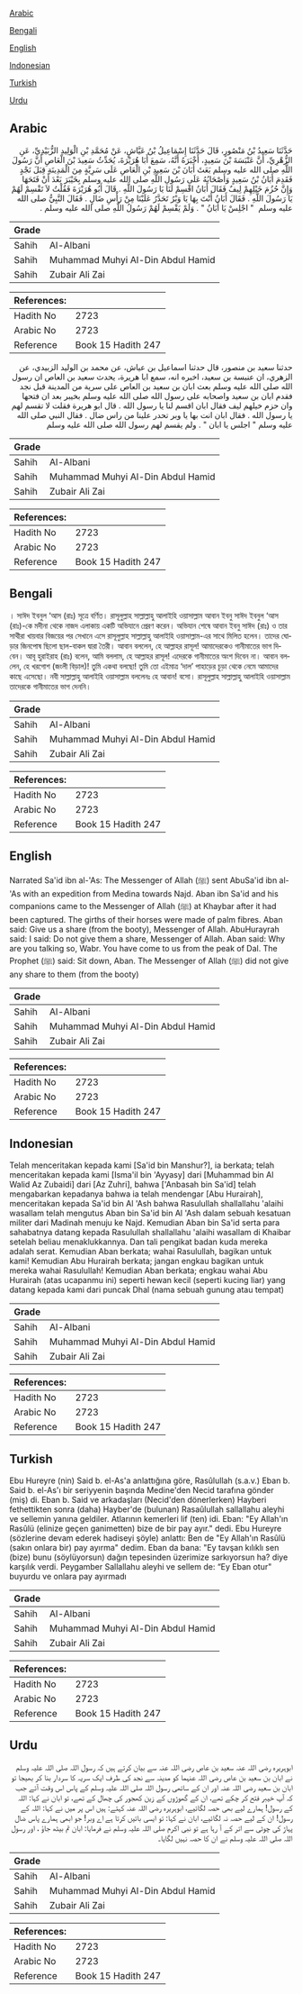 [Arabic](#arabic)

[Bengali](#bengali)

[English](#english)

[Indonesian](#indonesian)

[Turkish](#turkish)

[Urdu](#urdu)

## Arabic


<div dir="rtl" lang="ar" style={{fontSize:'larger',backgroundColor:'#f8f9fa',padding:20}}>
حَدَّثَنَا سَعِيدُ بْنُ مَنْصُورٍ، قَالَ حَدَّثَنَا إِسْمَاعِيلُ بْنُ عَيَّاشٍ، عَنْ مُحَمَّدِ بْنِ الْوَلِيدِ الزُّبَيْدِيِّ، عَنِ الزُّهْرِيِّ، أَنَّ عَنْبَسَةَ بْنَ سَعِيدٍ، أَخْبَرَهُ أَنَّهُ، سَمِعَ أَبَا هُرَيْرَةَ، يُحَدِّثُ سَعِيدَ بْنَ الْعَاصِ أَنَّ رَسُولَ اللَّهِ صلى الله عليه وسلم بَعَثَ أَبَانَ بْنَ سَعِيدِ بْنِ الْعَاصِ عَلَى سَرِيَّةٍ مِنَ الْمَدِينَةِ قِبَلَ نَجْدٍ فَقَدِمَ أَبَانُ بْنُ سَعِيدٍ وَأَصْحَابُهُ عَلَى رَسُولِ اللَّهِ صلى الله عليه وسلم بِخَيْبَرَ بَعْدَ أَنْ فَتَحَهَا وَإِنَّ حُزُمَ خَيْلِهِمْ لِيفٌ فَقَالَ أَبَانُ اقْسِمْ لَنَا يَا رَسُولَ اللَّهِ ‏.‏ قَالَ أَبُو هُرَيْرَةَ فَقُلْتُ لاَ تَقْسِمْ لَهُمْ يَا رَسُولَ اللَّهِ ‏.‏ فَقَالَ أَبَانُ أَنْتَ بِهَا يَا وَبْرُ تَحَدَّرُ عَلَيْنَا مِنْ رَأْسِ ضَالٍ ‏.‏ فَقَالَ النَّبِيُّ صلى الله عليه وسلم ‏ "‏ اجْلِسْ يَا أَبَانُ ‏"‏ ‏.‏ وَلَمْ يَقْسِمْ لَهُمْ رَسُولُ اللَّهِ صلى الله عليه وسلم ‏.‏
</div>
<div style={{backgroundColor:'#f8f9fa',padding:20, marginBottom: 10}}><table> <thead> <tr> <th>Grade</th> <th></th> </tr> </thead> <tbody> <tr><td>Sahih</td><td>Al-Albani</td></tr><tr><td>Sahih</td><td>Muhammad Muhyi Al-Din Abdul Hamid</td></tr><tr><td>Sahih</td><td>Zubair Ali Zai</td></tr></tbody></table><table> <thead> <tr> <th>References:</th> <th></th> </tr> </thead> <tbody><tr><td>Hadith No</td><td>2723</td></tr><tr><td>Arabic No</td><td>2723</td></tr><tr><td>Reference</td><td>Book 15 Hadith 247</td></tr></tbody></table></div>


<div dir="rtl" lang="ar" style={{fontSize:'larger',backgroundColor:'#f8f9fa',padding:20}}>
حدثنا سعيد بن منصور، قال حدثنا اسماعيل بن عياش، عن محمد بن الوليد الزبيدي، عن الزهري، ان عنبسة بن سعيد، اخبره انه، سمع ابا هريرة، يحدث سعيد بن العاص ان رسول الله صلى الله عليه وسلم بعث ابان بن سعيد بن العاص على سرية من المدينة قبل نجد فقدم ابان بن سعيد واصحابه على رسول الله صلى الله عليه وسلم بخيبر بعد ان فتحها وان حزم خيلهم ليف فقال ابان اقسم لنا يا رسول الله . قال ابو هريرة فقلت لا تقسم لهم يا رسول الله . فقال ابان انت بها يا وبر تحدر علينا من راس ضال . فقال النبي صلى الله عليه وسلم " اجلس يا ابان " . ولم يقسم لهم رسول الله صلى الله عليه وسلم
</div>
<div style={{backgroundColor:'#f8f9fa',padding:20, marginBottom: 10}}><table> <thead> <tr> <th>Grade</th> <th></th> </tr> </thead> <tbody> <tr><td>Sahih</td><td>Al-Albani</td></tr><tr><td>Sahih</td><td>Muhammad Muhyi Al-Din Abdul Hamid</td></tr><tr><td>Sahih</td><td>Zubair Ali Zai</td></tr></tbody></table><table> <thead> <tr> <th>References:</th> <th></th> </tr> </thead> <tbody><tr><td>Hadith No</td><td>2723</td></tr><tr><td>Arabic No</td><td>2723</td></tr><tr><td>Reference</td><td>Book 15 Hadith 247</td></tr></tbody></table></div>

## Bengali


<div dir="ltr" lang="bn" style={{fontSize:'larger',backgroundColor:'#f8f9fa',padding:20}}>
। সাঈদ ইবনুল ‘আস (রাঃ) সূত্রে বর্ণিত। রাসূলুল্লাহ সাল্লাল্লাহু আলাইহি ওয়াসাল্লাম আবান ইবনু সাঈদ ইবনুল ‘আস (রাঃ)-কে মদীনা থেকে নাজদ এলাকায় একটি অভিযানে প্রেরণ করেন। অভিযান শেষে আবান ইবনু সাঈদ (রাঃ) ও তার সাথীরা খায়বার বিজয়ের পর সেখানে এসে রাসূলুল্লাহ সাল্লাল্লাহু আলাইহি ওয়াসাল্লাম-এর সাথে মিলিত হলেন। তাদের ঘোড়ার জিনপোষ ছিলো ছাল-বাকল দ্বারা তৈরী। আবান বললেন, হে আল্লাহর রাসূল! আমাদেরকেও গানীমাতের ভাগ দিবেন। আবূ হুরাইরাহ (রাঃ) বলেন, আমি বললাম, হে আল্লাহর রাসূল! এদেরকে গানীমাতের অংশ দিবেন না। আবান বললেন, হে খরগোশ (জংলী বিড়াল)! তুমি একথা বলছো! তুমি তো এইমাত্র ‘দাল’ পাহাড়ের চূড়া থেকে নেমে আমাদের কাছে এসেছো। নবী সাল্লাল্লাহু আলাইহি ওয়াসাল্লাম বললেনঃ হে আবান! বসো। রাসূলুল্লাহ সাল্লাল্লাহু আলাইহি ওয়াসাল্লাম তাদেরকে গানীমাতের ভাগ দেননি।
</div>
<div style={{backgroundColor:'#f8f9fa',padding:20, marginBottom: 10}}><table> <thead> <tr> <th>Grade</th> <th></th> </tr> </thead> <tbody> <tr><td>Sahih</td><td>Al-Albani</td></tr><tr><td>Sahih</td><td>Muhammad Muhyi Al-Din Abdul Hamid</td></tr><tr><td>Sahih</td><td>Zubair Ali Zai</td></tr></tbody></table><table> <thead> <tr> <th>References:</th> <th></th> </tr> </thead> <tbody><tr><td>Hadith No</td><td>2723</td></tr><tr><td>Arabic No</td><td>2723</td></tr><tr><td>Reference</td><td>Book 15 Hadith 247</td></tr></tbody></table></div>

## English


<div dir="ltr" lang="en" style={{fontSize:'larger',backgroundColor:'#f8f9fa',padding:20}}>
Narrated Sa'id ibn al-'As: The Messenger of Allah (ﷺ) sent AbuSa'id ibn al-'As with an expedition from Medina towards Najd. Aban ibn Sa'id and his companions came to the Messenger of Allah (ﷺ) at Khaybar after it had been captured. The girths of their horses were made of palm fibres. Aban said: Give us a share (from the booty), Messenger of Allah. AbuHurayrah said: I said: Do not give them a share, Messenger of Allah. Aban said: Why are you talking so, Wabr. You have come to us from the peak of Dal. The Prophet (ﷺ) said: Sit down, Aban. The Messenger of Allah (ﷺ) did not give any share to them (from the booty)
</div>
<div style={{backgroundColor:'#f8f9fa',padding:20, marginBottom: 10}}><table> <thead> <tr> <th>Grade</th> <th></th> </tr> </thead> <tbody> <tr><td>Sahih</td><td>Al-Albani</td></tr><tr><td>Sahih</td><td>Muhammad Muhyi Al-Din Abdul Hamid</td></tr><tr><td>Sahih</td><td>Zubair Ali Zai</td></tr></tbody></table><table> <thead> <tr> <th>References:</th> <th></th> </tr> </thead> <tbody><tr><td>Hadith No</td><td>2723</td></tr><tr><td>Arabic No</td><td>2723</td></tr><tr><td>Reference</td><td>Book 15 Hadith 247</td></tr></tbody></table></div>

## Indonesian


<div dir="ltr" lang="id" style={{fontSize:'larger',backgroundColor:'#f8f9fa',padding:20}}>
Telah menceritakan kepada kami [Sa'id bin Manshur?], ia berkata; telah menceritakan kepada kami [Isma'il bin 'Ayyasy] dari [Muhammad bin Al Walid Az Zubaidi] dari [Az Zuhri], bahwa ['Anbasah bin Sa'id] telah mengabarkan kepadanya bahwa ia telah mendengar [Abu Hurairah], menceritakan kepada Sa'id bin Al 'Ash bahwa Rasulullah shallallahu 'alaihi wasallam telah mengutus Aban bin Sa'id bin Al 'Ash dalam sebuah kesatuan militer dari Madinah menuju ke Najd. Kemudian Aban bin Sa'id serta para sahabatnya datang kepada Rasulullah shallallahu 'alaihi wasallam di Khaibar setelah beliau menaklukkannya. Dan tali pengikat badan kuda mereka adalah serat. Kemudian Aban berkata; wahai Rasulullah, bagikan untuk kami! Kemudian Abu Hurairah berkata; jangan engkau bagikan untuk mereka wahai Rasulullah! Kemudian Aban berkata; engkau wahai Abu Hurairah (atas ucapanmu ini) seperti hewan kecil (seperti kucing liar) yang datang kepada kami dari puncak Dhal (nama sebuah gunung atau tempat)
</div>
<div style={{backgroundColor:'#f8f9fa',padding:20, marginBottom: 10}}><table> <thead> <tr> <th>Grade</th> <th></th> </tr> </thead> <tbody> <tr><td>Sahih</td><td>Al-Albani</td></tr><tr><td>Sahih</td><td>Muhammad Muhyi Al-Din Abdul Hamid</td></tr><tr><td>Sahih</td><td>Zubair Ali Zai</td></tr></tbody></table><table> <thead> <tr> <th>References:</th> <th></th> </tr> </thead> <tbody><tr><td>Hadith No</td><td>2723</td></tr><tr><td>Arabic No</td><td>2723</td></tr><tr><td>Reference</td><td>Book 15 Hadith 247</td></tr></tbody></table></div>

## Turkish


<div dir="ltr" lang="tr" style={{fontSize:'larger',backgroundColor:'#f8f9fa',padding:20}}>
Ebu Hureyre (nin) Said b. el-As'a anlattığına göre, Rasûlullah (s.a.v.) Eban b. Said b. el-As'ı bir seriyyenin başında Medine'den Necid tarafına gönder (miş) di. Eban b. Said ve arkadaşları (Necid'den dönerlerken) Hayberi fethettikten sonra (daha) Hayber'de (bulunan) Rasaûlullah sallallahu aleyhi ve sellemin yanına geldiler. Atlarının kemerleri lif (ten) idi. Eban: "Ey Allah'ın Rasûlü (elinize geçen ganimetten) bize de bir pay ayır." dedi. Ebu Hureyre (sözlerine devam ederek hadiseyi şöyle) anlattı: Ben de "Ey Allah'ın Rasûlü (sakın onlara bir) pay ayırma" dedim. Eban da bana: "Ey tavşan kılıklı sen (bize) bunu (söylüyorsun) dağın tepesinden üzerimize sarkıyorsun ha? diye karşılık verdi. Peygamber Sallallahu aleyhi ve sellem de: “Ey Eban otur" buyurdu ve onlara pay ayırmadı
</div>
<div style={{backgroundColor:'#f8f9fa',padding:20, marginBottom: 10}}><table> <thead> <tr> <th>Grade</th> <th></th> </tr> </thead> <tbody> <tr><td>Sahih</td><td>Al-Albani</td></tr><tr><td>Sahih</td><td>Muhammad Muhyi Al-Din Abdul Hamid</td></tr><tr><td>Sahih</td><td>Zubair Ali Zai</td></tr></tbody></table><table> <thead> <tr> <th>References:</th> <th></th> </tr> </thead> <tbody><tr><td>Hadith No</td><td>2723</td></tr><tr><td>Arabic No</td><td>2723</td></tr><tr><td>Reference</td><td>Book 15 Hadith 247</td></tr></tbody></table></div>

## Urdu


<div dir="rtl" lang="ur" style={{fontSize:'larger',backgroundColor:'#f8f9fa',padding:20}}>
ابوہریرہ رضی اللہ عنہ سعید بن عاص رضی اللہ عنہ سے بیان کرتے ہیں کہ رسول اللہ صلی اللہ علیہ وسلم نے ابان بن سعید بن عاص رضی اللہ عنہما کو مدینہ سے نجد کی طرف ایک سریہ کا سردار بنا کر بھیجا تو ابان بن سعید رضی اللہ عنہ اور ان کے ساتھی رسول اللہ صلی اللہ علیہ وسلم کے پاس اس وقت آئے جب کہ آپ خیبر فتح کر چکے تھے، ان کے گھوڑوں کے زین کھجور کی چھال کے تھے، تو ابان نے کہا: اللہ کے رسول! ہمارے لیے بھی حصہ لگائیے، ابوہریرہ رضی اللہ عنہ کہتے: ہیں اس پر میں نے کہا: اللہ کے رسول! ان کے لیے حصہ نہ لگائیے، ابان نے کہا: تو ایسی باتیں کرتا ہے اے وبر! جو ابھی ہمارے پاس ضال پہاڑ کی چوٹی سے اتر کے آ رہا ہے تو نبی اکرم صلی اللہ علیہ وسلم نے فرمایا: ابان تم بیٹھ جاؤ ، اور رسول اللہ صلی اللہ علیہ وسلم نے ان کا حصہ نہیں لگایا۔
</div>
<div style={{backgroundColor:'#f8f9fa',padding:20, marginBottom: 10}}><table> <thead> <tr> <th>Grade</th> <th></th> </tr> </thead> <tbody> <tr><td>Sahih</td><td>Al-Albani</td></tr><tr><td>Sahih</td><td>Muhammad Muhyi Al-Din Abdul Hamid</td></tr><tr><td>Sahih</td><td>Zubair Ali Zai</td></tr></tbody></table><table> <thead> <tr> <th>References:</th> <th></th> </tr> </thead> <tbody><tr><td>Hadith No</td><td>2723</td></tr><tr><td>Arabic No</td><td>2723</td></tr><tr><td>Reference</td><td>Book 15 Hadith 247</td></tr></tbody></table></div>